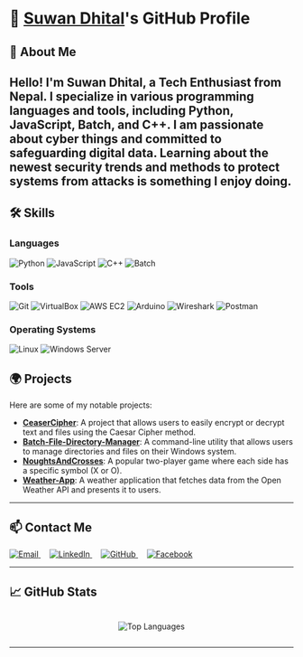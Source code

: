 # 🌟 [Suwan Dhital](https://suwandhital.com.np)'s GitHub Profile

## 👋 About Me

Hello! I'm **Suwan Dhital**, a Tech Enthusiast from **Nepal**. I specialize in various programming languages and tools, including **Python**, **JavaScript**, **Batch**, and **C++**. I am passionate about cyber things and committed to safeguarding digital data. Learning about the newest security trends and methods to protect systems from attacks is something I enjoy doing. 
---

## 🛠️ Skills

### Languages
![Python](https://img.shields.io/badge/Python-3776AB?style=flat-square&logo=python&logoColor=white) ![JavaScript](https://img.shields.io/badge/JavaScript-F7DF1E?style=flat-square&logo=javascript&logoColor=black) ![C++](https://img.shields.io/badge/C++-00599C?style=flat-square&logo=cplusplus&logoColor=white) ![Batch](https://img.shields.io/badge/Batch-4EAA25?style=flat-square&logo=windows&logoColor=white)

### Tools
![Git](https://img.shields.io/badge/Git-F05032?style=flat-square&logo=git&logoColor=white) ![VirtualBox](https://img.shields.io/badge/VirtualBox-183A61?style=flat-square&logo=virtualbox&logoColor=white) ![AWS EC2](https://img.shields.io/badge/AWS%20EC2-FF9900?style=flat-square&logo=amazonaws&logoColor=white) ![Arduino](https://img.shields.io/badge/Arduino-00979D?style=flat-square&logo=arduino&logoColor=white) ![Wireshark](https://img.shields.io/badge/Wireshark-1679A1?style=flat-square&logo=wireshark&logoColor=white) ![Postman](https://img.shields.io/badge/Postman-FF6C37?style=flat-square&logo=postman&logoColor=white)

### Operating Systems
![Linux](https://img.shields.io/badge/Linux-FCC624?style=flat-square&logo=linux&logoColor=black) ![Windows Server](https://img.shields.io/badge/Windows%20Server-0078D6?style=flat-square&logo=windows&logoColor=white)

## 🌍 Projects

Here are some of my notable projects:

- **[CeaserCipher](https://github.com/SuwanDhital/CeaserCipher)**: A project that allows users to easily encrypt or decrypt text and files using the Caesar Cipher method.  
- **[Batch-File-Directory-Manager](https://github.com/SuwanDhital/Batch-File-Directory-Manager)**: A command-line utility that allows users to manage directories and files on their Windows system.  
- **[NoughtsAndCrosses](https://github.com/SuwanDhital/NoughtsAndCrosses)**: A popular two-player game where each side has a specific symbol (X or O).  
- **[Weather-App](https://github.com/SuwanDhital/Weather-App)**: A weather application that fetches data from the Open Weather API and presents it to users.  

---

## 📫 Contact Me

<a href="mailto:contact@suwandhital.com.np">
  <img src="https://img.shields.io/badge/Email-0078D4?style=flat-square&logo=gmail&logoColor=white" alt="Email" />
</a>&nbsp;&nbsp;&nbsp; <!-- Add space here -->
<a href="https://www.linkedin.com/in/suwan404">
  <img src="https://img.shields.io/badge/LinkedIn-0077B5?style=flat-square&logo=linkedin&logoColor=white" alt="LinkedIn" />
</a>&nbsp;&nbsp;&nbsp; <!-- Add space here -->
<a href="https://github.com/SuwanDhital">
  <img src="https://img.shields.io/badge/GitHub-181717?style=flat-square&logo=github&logoColor=white" alt="GitHub" />
</a>&nbsp;&nbsp;&nbsp; <!-- Add space here -->
<a href="https://www.facebook.com/iamsuwand">
  <img src="https://img.shields.io/badge/Facebook-1877F2?style=flat-square&logo=facebook&logoColor=white" alt="Facebook" />
</a>

---

## 📈 GitHub Stats

<div style="display: flex; justify-content: center; align-items: center;">

  ![Top Languages](https://github-readme-stats.vercel.app/api/top-langs/?username=SuwanDhital&layout=compact&theme=radical)

</div>

---
